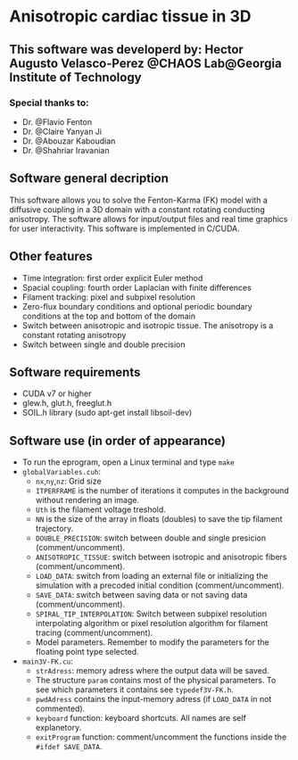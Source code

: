 # Anisotropic cardiac tissue in 3D

## This software was developerd by: **Hector Augusto Velasco-Perez** @CHAOS Lab@Georgia Institute of Technology

### Special thanks to:
- Dr. @Flavio Fenton
- Dr. @Claire Yanyan Ji
- Dr. @Abouzar Kaboudian
- Dr. @Shahriar Iravanian

## Software general decription
This software allows you to solve the Fenton-Karma (FK) model with a diffusive coupling in a 3D domain with a constant rotating conducting anisotropy. The software allows for input/output files and real time graphics for user interactivity. This software is implemented in C/CUDA.

## Other features
- Time integration: first order explicit Euler method
- Spacial coupling: fourth order Laplacian with finite differences
- Filament tracking: pixel and subpixel resolution
- Zero-flux boundary conditions and optional periodic boundary conditions at the top and bottom of the domain
- Switch between anisotropic and isotropic tissue. The anisotropy is a constant rotating anisotropy
- Switch between single and double precision

## Software requirements
- CUDA v7 or higher
- glew.h, glut.h, freeglut.h
- SOIL.h library (sudo apt-get install libsoil-dev)

## Software use (in order of appearance)
- To run the eprogram, open a Linux terminal and type `make`
- `globalVariables.cuh`:
     - `nx`,`ny`,`nz`: Grid size
     - `ITPERFRAME` is the number of iterations it computes in the background without rendering an image.
     - `Uth` is the filament voltage treshold.
     - `NN` is the size of the array in floats (doubles) to save the tip filament trajectory.
     - `DOUBLE_PRECISION`: switch between double and single presicion (comment/uncomment).
     - `ANISOTROPIC_TISSUE`: switch between isotropic and anisotropic fibers (comment/uncomment).
     - `LOAD_DATA`: switch from loading an external file or initializing the simulation with a precoded initial condition (comment/uncomment).
     - `SAVE_DATA`: switch between saving data or not saving data (comment/uncomment).
     - `SPIRAL_TIP_INTERPOLATION`: Switch between subpixel resolution interpolating algorithm or pixel resolution algorithm for filament tracing (comment/uncomment).
     - Model parameters. Remember to modify the parameters for the floating point type selected.
- `main3V-FK.cu`: 
     - `strAdress`: memory adress where the output data will be saved.
     - The structure `param` contains most of the physical parameters. To see which parameters it contains see `typedef3V-FK.h`.
     - `pwdAdress` contains the input-memory adress (if `LOAD_DATA` in not commented).
     - `keyboard` function: keyboard shortcuts. All names are self explanetory.
     - `exitProgram` function: comment/uncomment the functions inside the `#ifdef SAVE_DATA`.
